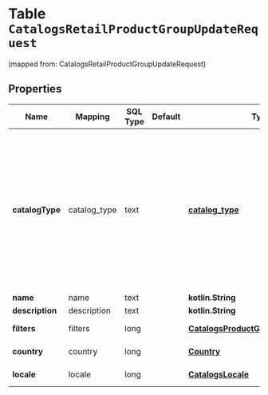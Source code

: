 
# Table `CatalogsRetailProductGroupUpdateRequest`
(mapped from: CatalogsRetailProductGroupUpdateRequest)

## Properties
Name | Mapping | SQL Type | Default | Type | Description | Notes
---- | ------- | -------- | ------- | ---- | ----------- | -----
**catalogType** | catalog_type | text |  | [**catalog_type**](#CatalogType) | Retail catalog based product group is available only for selected partners at the moment. If you are not eligible, please use feed based one. |  [optional]
**name** | name | text |  | **kotlin.String** |  |  [optional]
**description** | description | text |  | **kotlin.String** |  |  [optional]
**filters** | filters | long |  | [**CatalogsProductGroupFiltersRequest**](CatalogsProductGroupFiltersRequest.md) |  |  [optional] [foreignkey]
**country** | country | long |  | [**Country**](Country.md) |  |  [optional] [foreignkey]
**locale** | locale | long |  | [**CatalogsLocale**](CatalogsLocale.md) |  |  [optional] [foreignkey]








